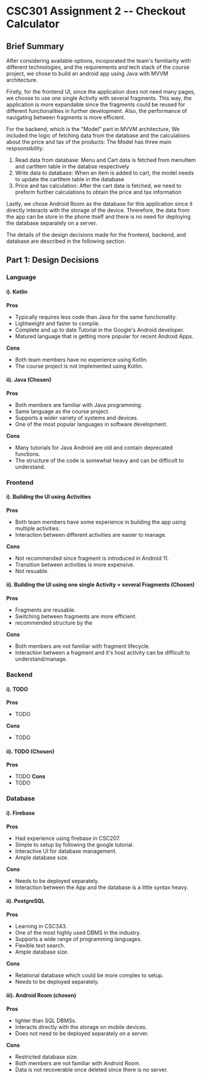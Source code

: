 # CSC301 Assignment 2 -- Checkout Calculator

## Brief Summary

After considering available options, incoporated the team's familiarity with different technologies, and the requirements and tech stack of the course project, we chose to build an android app using Java with MVVM architecture. 

Firstly, for the frontend UI, since the application does not need many pages, we choose to use one single Activity with several fragments. This way, the application is more expandable since the fragments could be reused for different functionalities in further development. Also, the performance of navigating between fragments is more efficient.

For the backend, which is the "Model" part in MVVM architecture, We included the logic of fetching data from the database and the calculations about the price and tax of the products: The Model has three main respsonsibility:
1. Read data from database: Menu and Cart data is fetched from menuItem and cartItem table in the databse respectively
2. Write data to database: When an item is added to cart, the model needs to update the cartItem table in the database
3. Price and tax calculation: After the cart data is fetched, we need to preform further calculations to obtain the price and tax information

Lastly, we chose Android Room as the database for this application since it directly interacts with the storage of the device. Threrefore, the data from the app can be store in the phone itself and there is no need for deploying the database separately on a server.

The details of the design decisions made for the frontend, backend, and database are described in the following section.

## Part 1: Design Decisions
 
### Language

#### i). Kotlin
**Pros**
- Typically requires less code than Java for the same functionality.
- Lightweight and faster to compile.
- Complete and up to date Tutorial in the Google's Android developer.
- Matured language that is getting more popular for recent Android Apps.

**Cons**
- Both team members have no experience using Kotlin.
- The course project is not implemented using Kotlin.

#### ii). Java (Chosen)
 
**Pros**
- Both members are familiar with Java programming.
- Same language as the course project.
- Supports a wider variety of systems and devices.
- One of the most popular languages in software development.

**Cons**
- Many tutorials for Java Android are old and contain deprecated functions.
- The structure of the code is somewhat heavy and can be difficult to understand.
 
### Frontend

#### i). Building the UI using Activities

**Pros**
- Both team members have some experience in building the app using multiple activities. 
- Interaction between different activities are easier to manage.

**Cons**
- Not recommended since fragment is introduced in Android 11.
- Transition between activities is more expensive.
- Not resuable.

#### ii). Building the UI using one single Activity + several Fragments (Chosen)
 
**Pros**
- Fragments are reusable.
- Switching between fragments are more efficient.
- recommended structure by the 

**Cons**
- Both members are not familiar with fragment lifecycle.
- Interaction between a fragment and it's host activity can be difficult to understand/manage.

### Backend

#### i). TODO

**Pros**
- TODO

**Cons**
- TODO

#### ii). TODO (Chosen)
 
**Pros**
- TODO
**Cons**
- TODO

### Database

#### i). Firebase
**Pros**
- Had experience using firebase in CSC207.
- Simple to setup by following the google tutorial.
- Interactive UI for database management.
- Ample database size.

**Cons**
- Needs to be deployed separately.
- Interaction between the App and the database is a little syntax heavy.

#### ii). PostgreSQL 
 
**Pros**
- Learning in CSC343.
- One of the most highly used DBMS in the industry.
- Supports a wide range of programming languages.
- Flexible text search.
- Ample database size.

**Cons**
- Relational database which could be more complex to setup.
- Needs to be deployed separately.

#### iii). Android Room (chosen)
 
**Pros**
- lighter than SQL DBMSs.
- Interacts directly with the storage on mobile devices.
- Does not need to be deployed separately on a server.

**Cons**
- Restricted database size.
- Both members are not familiar with Android Room.
- Data is not recoverable once deleted since there is no server.









